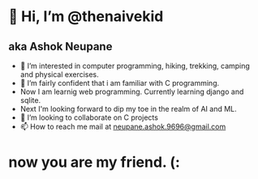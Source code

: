 # 👋 Hi, I’m @thenaivekid

## aka Ashok Neupane

- 👀 I’m interested in computer programming, hiking, trekking, camping and physical exercises.
- 🌱 I’m fairly confident that i am familiar with C programming.
- Now I am learnig web programming. Currently learning django and sqlite.
- Next I'm looking forward to dip my toe in the realm of AI and ML.
- 💞️ I’m looking to collaborate on C projects
- 📫 How to reach me mail at neupane.ashok.9696@gmail.com

# now you are my friend. (:

<!---
thenaivekid/thenaivekid is a ✨ special ✨ repository because its `README.md` (this file) appears on your GitHub profile.
You can click the Preview link to take a look at your changes.
--->
